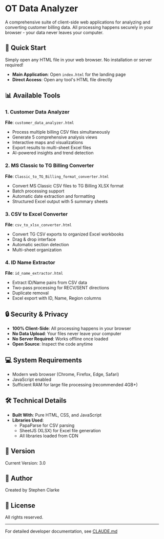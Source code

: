 # OT Data Analyzer

A comprehensive suite of client-side web applications for analyzing and converting customer billing data. All processing happens securely in your browser - your data never leaves your computer.

## 🚀 Quick Start

Simply open any HTML file in your web browser. No installation or server required!

- **Main Application**: Open `index.html` for the landing page
- **Direct Access**: Open any tool's HTML file directly

## 📊 Available Tools

### 1. Customer Data Analyzer
**File**: `customer_data_analyzer.html`
- Process multiple billing CSV files simultaneously
- Generate 5 comprehensive analysis views
- Interactive maps and visualizations
- Export results to multi-sheet Excel files
- AI-powered insights and trend detection

### 2. MS Classic to TG Billing Converter
**File**: `Classic_to_TG_Billing_format_converter.html`
- Convert MS Classic CSV files to TG Billing XLSX format
- Batch processing support
- Automatic date extraction and formatting
- Structured Excel output with 5 summary sheets

### 3. CSV to Excel Converter
**File**: `csv_to_xlsx_converter.html`
- Convert TG CSV exports to organized Excel workbooks
- Drag & drop interface
- Automatic section detection
- Multi-sheet organization

### 4. ID Name Extractor
**File**: `id_name_extractor.html`
- Extract ID/Name pairs from CSV data
- Two-pass processing for RECV/SENT directions
- Duplicate removal
- Excel export with ID, Name, Region columns

## 🔒 Security & Privacy

- **100% Client-Side**: All processing happens in your browser
- **No Data Upload**: Your files never leave your computer
- **No Server Required**: Works offline once loaded
- **Open Source**: Inspect the code anytime

## 💻 System Requirements

- Modern web browser (Chrome, Firefox, Edge, Safari)
- JavaScript enabled
- Sufficient RAM for large file processing (recommended 4GB+)

## 🛠️ Technical Details

- **Built With**: Pure HTML, CSS, and JavaScript
- **Libraries Used**:
  - PapaParse for CSV parsing
  - SheetJS (XLSX) for Excel file generation
  - All libraries loaded from CDN

## 📝 Version

Current Version: 3.0

## 👤 Author

Created by Stephen Clarke

## 📄 License

All rights reserved.

---

For detailed developer documentation, see [CLAUDE.md](./CLAUDE.md)